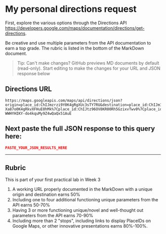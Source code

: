 # My personal directions request

First, explore the various options through the Directions API https://developers.google.com/maps/documentation/directions/get-directions. 

Be creative and use multiple parameters from the API documentation to earn a top grade. The rubric is listed in the bottom of the MarkDown document. 

> Tip: Can't make changes? GitHub previews MD documents by default (read-only). Start editing to make the changes for your URL and JSON response below
## Directions URL

```
https://maps.googleapis.com/maps/api/directions/json?origin=place_id:ChIJmzrzi9Y0K4gRgXUc3sTY7RU&destination=place_id:ChIJm1cNDPL2o1IRG4HKdv6DBcc&waypoints=place_id:ChIJE-Xa87o0K4gRkvXFHuE0hMk%7Cplace_id:ChIJtz96OV8KR00Rh5GzixvTwv0%7Cplace_id:ChIJm0cbnFsiRE0RZAlmNHsqfJQ&departure_time=now&traffic_model=best_guess&avoid=tolls&key=AIzaSyCM-WWHYHIKY-do4kquMy9Z4wQaQx51AuE
```

## Next paste the full JSON response to this query here:

```JSON
PASTE_YOUR_JSON_RESULTS_HERE
```
____
## Rubric

This is part of your first practical lab in Week 3 

1. A working URL properly documented in the MarkDown with a unique origin and destination earns 50%
2. Including one to four additional functioning unique parameters from the API earns 50-70%
3. Having 3 or more functioning unique/novel and well-thought out parameters from the API earns 70-90%
4. Including more than 2 "stops", including links to display PlaceIDs on Google Maps, or other innovative presentations earns 80%-100%. 
